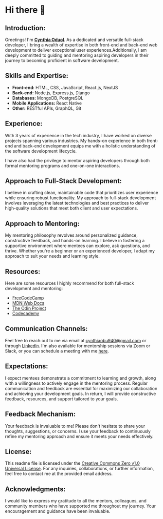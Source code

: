 # Hi there 👋

## Introduction:
Greetings! I'm [**Cynthia Oduol**](https://oduolcynthia.vercel.app/). As a dedicated and versatile full-stack developer, I bring a wealth of expertise in both front-end
and back-end web development to deliver exceptional user experiences.Additionally, I am deeply committed to guiding and mentoring aspiring developers in their journey to becoming proficient in software development.


## Skills and Expertise:
- **Front-end:** HTML, CSS, JavaScript, React.js, NextJS
- **Back-end:** Node.js, Express.js, Django
- **Databases:** MongoDB, PostgreSQL
- **Mobile Applications:** React Native
- **Other:** RESTful APIs, GraphQL, Git


## Experience:
With 3 years of experience in the tech industry, I have worked on diverse projects spanning various industries. My hands-on experience in both front-end and back-end development equips me with a holistic understanding of the software development lifecycle. 

I have also had the privilege to mentor aspiring developers through both formal mentoring programs and one-on-one interactions.

## Approach to Full-Stack Development:
I believe in crafting clean, maintainable code that prioritizes user experience while ensuring robust functionality. My approach to full-stack development involves leveraging the latest technologies and best practices to deliver high-quality solutions that meet both client and user expectations.


## Approach to Mentoring:
My mentoring philosophy revolves around personalized guidance, constructive feedback, and hands-on learning. I believe in fostering a supportive environment where mentees can explore, ask questions, and thrive. Whether you're a beginner or an experienced developer, I adapt my approach to suit your needs and learning style.

## Resources:
Here are some resources I highly recommend for both full-stack development and mentoring:
- [FreeCodeCamp](https://www.freecodecamp.org/)
- [MDN Web Docs](https://developer.mozilla.org/)
- [The Odin Project](https://www.theodinproject.com/)
- [Codecademy](https://www.codecademy.com/)

## Communication Channels:
Feel free to reach out to me via email at [cynthiaobu940@gmail.com](mailto:cynthiaobu940@gmail.com) or through [LinkedIn](https://www.linkedin.com/in/cynthiaoduol/). I'm also available for mentorship sessions via Zoom or Slack, or you can schedule a meeting with me [here](https://calendly.com/oduolcynthia).

## Expectations:
I expect mentees demonstrate a commitment to learning and growth, along with a willingness to actively engage in the mentoring process. Regular communication and feedback are essential for maximizing our collaboration and achieving your development goals. In return, I will provide constructive feedback, resources, and support tailored to your goals.

## Feedback Mechanism:
Your feedback is invaluable to me! Please don't hesitate to share your thoughts, suggestions, or concerns. I use your feedback to continuously refine my mentoring approach and ensure it meets your needs effectively.

## License:
This readme file is licensed under the [Creative Commons Zero v1.0 Universal License](https://creativecommons.org/publicdomain/zero/1.0/). For any inquiries, collaborations, or further information, feel free to contact me at the provided email address.

## Acknowledgments:
I would like to express my gratitude to all the mentors, colleagues, and community members who have supported me throughout my journey. Your encouragement and guidance have been invaluable.
